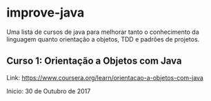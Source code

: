 # improve-java

Uma lista de cursos de java para melhorar tanto o conhecimento da linguagem quanto orientação a objetos, TDD e padrões de projetos.


## Curso 1: Orientação a Objetos com Java

Link: https://www.coursera.org/learn/orientacao-a-objetos-com-java

Inicio: 30 de Outubro de 2017

